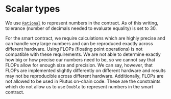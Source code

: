 # Scalar types

We use [`Rational`](https://hackage.haskell.org/package/base-4.14.1.0/docs/Data-Ratio.html) to represent numbers in the contract. As of this writing, tolerance (number of decimals needed to evaluate equality) is set to 30. 

For the smart contract, we require calculations which are highly precise and can handle very large numbers and can be reproduced exactly across different hardware. Using FLOPs (floating point operations) is not compatible with these requirements. We are not able to determine exactly how big or how precise our numbers need to be, so we cannot say that FLOPs allow for enough size and precision. We can say, however, that FLOPs are implemented slightly differently on different hardware and results may not be reproducible across different hardware. Additionally, FLOPs are not allowed to be used in Plutus on-chain code. These are the constraints which do not allow us to use `Double` to represent numbers in the smart contract.

